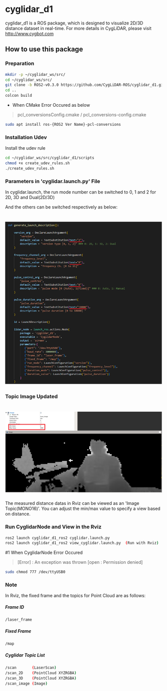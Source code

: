 # cyglidar_d1
cyglidar_d1 is a ROS package, which is designed to visualize 2D/3D distance dataset in real-time.
For more details in CygLiDAR, please visit http://www.cygbot.com

## How to use this package

### Preparation
```bash
mkdir -p ~/cyglidar_ws/src/
cd ~/cyglidar_ws/src/
git clone -b ROS2-v0.3.0 https://github.com/CygLiDAR-ROS/cyglidar_d1.git
cd ..
colcon build
```
* When CMake Error Occured as below
>pcl_conversionsConfig.cmake / pcl_conversions-config.cmake

```bash
sudo apt install ros-{ROS2 Ver Name}-pcl-conversions
```

### Installation Udev
Install the udev rule
```bash
cd ~/cyglidar_ws/src/cyglidar_d1/scripts
chmod +x create_udev_rules.sh
./create_udev_rules.sh
```

### Parameters in 'cyglidar.launch.py' File
In cyglidar.launch, the run mode number can be switched to 0, 1 and 2 for 2D, 3D and Dual(2D/3D)

And the others can be switched respectively as below:
<h1 align="left">
  <img src="screenshots/launch_py_parameter.png" width="800"/>
</h1>

### Topic Image Updated
<h1 align="left">
  <img src="screenshots/image_view.png" width="800"/>
</h1>
The measured distance datas in Rviz can be viewed as an 'Image Topic(MONO16)'. You can adjust the min/max value to specify a view based on distance.

### Run CyglidarNode and View in the Rviz
```bash
ros2 launch cyglidar_d1_ros2 cyglidar.launch.py
ros2 launch cyglidar_d1_ros2 view_cyglidar.launch.py  (Run with Rviz)
```

#1 When CyglidarNode Error Occured
>[Error] : An exception was thrown [open : Permission denied]

```bash
sudo chmod 777 /dev/ttyUSB0
```

### Note
In Rviz, the fixed frame and the topics for Point Cloud are as follows:

##### Frame ID
```bash
/laser_frame
```

##### Fixed Frame
```bash
/map
```

##### Cyglidar Topic List
```bash
/scan       (LaserScan)
/scan_2D    (PointCloud XYZRGBA)
/scan_3D    (PointCloud XYZRGBA)
/scan_image (Image)
```
